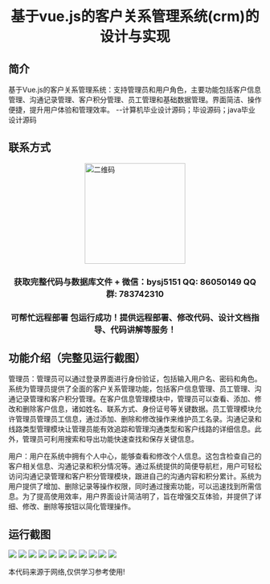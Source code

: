 <p><h1 align="center">基于vue.js的客户关系管理系统(crm)的设计与实现</h1></p>

## 简介
基于Vue.js的客户关系管理系统：支持管理员和用户角色，主要功能包括客户信息管理、沟通记录管理、客户积分管理、员工管理和基础数据管理。界面简洁、操作便捷，提升用户体验和管理效率。    --计算机毕业设计源码；毕设源码；java毕业设计源码


## 联系方式
<img src="https://bs-1329754181.cos.ap-shanghai.myqcloud.com/wx.jpg" alt="二维码" style="display: block; margin: 0 auto;" width="200px">
<p><h3 align="center">获取完整代码与数据库文件 + 微信：bysj5151 QQ: 86050149 QQ群: 783742310</h3></p>
<p><h3 align="center">可帮忙远程部署 包运行成功！提供远程部署、修改代码、设计文档指导、代码讲解等服务！</h3></p>

## 功能介绍（完整见运行截图）
管理员：管理员可以通过登录界面进行身份验证，包括输入用户名、密码和角色。系统为管理员提供了全面的客户关系管理功能，包括客户信息管理、员工管理、沟通记录管理和客户积分管理。在客户信息管理模块中，管理员可以查看、添加、修改和删除客户信息，诸如姓名、联系方式、身份证号等关键数据。员工管理模块允许管理员管理员工信息，通过添加、删除和修改操作来维护员工名录。沟通记录和线路类型管理模块让管理员能有效追踪和管理沟通类型和客户线路的详细信息。此外，管理员可利用搜索和导出功能快速查找和保存关键信息。

用户：用户在系统中拥有个人中心，能够查看和修改个人信息。这包含检查自己的客户相关信息、沟通记录和积分情况等。通过系统提供的简便导航栏，用户可轻松访问沟通记录管理和客户积分管理模块，跟进自己的沟通内容和积分累计。系统为用户提供了增加、删除记录等操作权限，同时通过搜索功能，可以迅速找到所需信息。为了提高使用效率，用户界面设计简洁明了，旨在增强交互体验，并提供了详细、修改、删除等按钮以简化管理操作。


## 运行截图
![](https://bs-1329754181.cos.ap-shanghai.myqcloud.com/spring/vuejsCrmSystemDesignAndImplementation/img/001.jpg)
![](https://bs-1329754181.cos.ap-shanghai.myqcloud.com/spring/vuejsCrmSystemDesignAndImplementation/img/002.jpg)
![](https://bs-1329754181.cos.ap-shanghai.myqcloud.com/spring/vuejsCrmSystemDesignAndImplementation/img/003.jpg)
![](https://bs-1329754181.cos.ap-shanghai.myqcloud.com/spring/vuejsCrmSystemDesignAndImplementation/img/004.jpg)
![](https://bs-1329754181.cos.ap-shanghai.myqcloud.com/spring/vuejsCrmSystemDesignAndImplementation/img/005.jpg)
![](https://bs-1329754181.cos.ap-shanghai.myqcloud.com/spring/vuejsCrmSystemDesignAndImplementation/img/006.jpg)
![](https://bs-1329754181.cos.ap-shanghai.myqcloud.com/spring/vuejsCrmSystemDesignAndImplementation/img/007.jpg)
![](https://bs-1329754181.cos.ap-shanghai.myqcloud.com/spring/vuejsCrmSystemDesignAndImplementation/img/008.jpg)
![](https://bs-1329754181.cos.ap-shanghai.myqcloud.com/spring/vuejsCrmSystemDesignAndImplementation/img/009.jpg)
![](https://bs-1329754181.cos.ap-shanghai.myqcloud.com/spring/vuejsCrmSystemDesignAndImplementation/img/010.jpg)
![](https://bs-1329754181.cos.ap-shanghai.myqcloud.com/spring/vuejsCrmSystemDesignAndImplementation/img/011.jpg)

<p>本代码来源于网络,仅供学习参考使用!</p>

